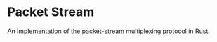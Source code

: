 # Packet Stream
An implementation of the [packet-stream](https://github.com/ssbc/packet-stream) multiplexing protocol in Rust.